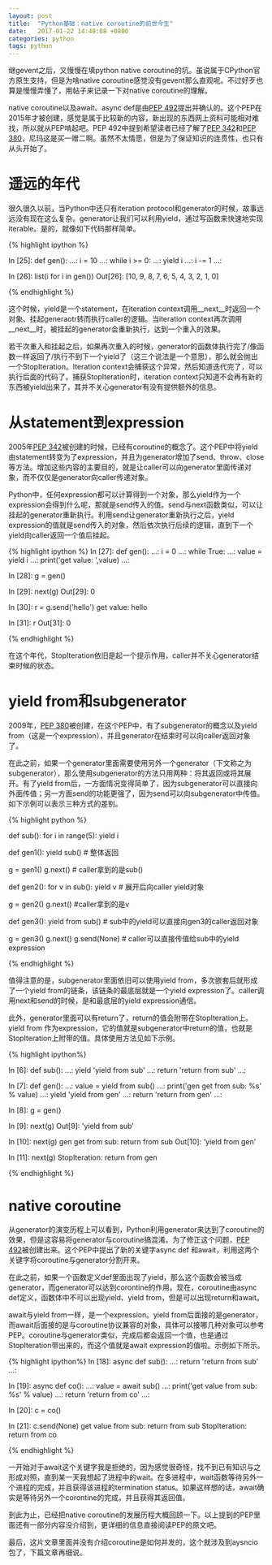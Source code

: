 ```yaml
---
layout: post
title:  "Python基础：native coroutine的前世今生"
date:   2017-01-22 14:48:08 +0800
categories: python
tags: python
---
```


继gevent之后，又慢慢在填python native coroutine的坑。虽说属于CPython官方原生支持，但是为啥native coroutine感觉没有gevent那么直观呢。不过好歹也算是慢慢弄懂了，用帖子来记录一下对native coroutine的理解。

native coroutine以及await、async def是由[PEP 492][PEP0492]提出并确认的。这个PEP在2015年才被创建，感觉是属于比较新的内容，新出现的东西网上资料可能相对难找，所以就从PEP啃起吧。PEP 492中提到希望读者已经了解了[PEP 342][PEP0342]和[PEP 380][PEP0380]，尼玛这是买一赠二啊。虽然不太情愿，但是为了保证知识的连贯性，也只有从头开始了。

# 遥远的年代

很久很久以前，当Python中还只有iteration protocol和generator的时候，故事远远没有现在这么复杂。generator让我们可以利用yield，通过写函数来快速地实现iterable。是的，就像如下代码那样简单。

{% highlight ipython %}

In [25]: def gen():
    ...:     i = 10
    ...:     while i >= 0:
    ...:         yield i
    ...:         i -= 1
    ...:         

In [26]: list(i for i in gen())
Out[26]: [10, 9, 8, 7, 6, 5, 4, 3, 2, 1, 0]

{% endhighlight %}

这个时候，yield是一个statement，在iteration context调用__next__时返回一个对象、挂起generaotr转而执行caller的逻辑。当iteration context再次调用__next__时，被挂起的generator会重新执行，达到一个重入的效果。

若干次重入和挂起之后，如果再次重入的时候，generator的函数体执行完了/像函数一样返回了/执行不到下一个yield了（这三个说法是一个意思），那么就会抛出一个StopIteration。Iteration context会捕获这个异常，然后知道迭代完了，可以执行后面的代码了。捕获StopIteration时，iteration context只知道不会再有新的东西被yield出来了，其并不关心generator有没有提供额外的信息。

# 从statement到expression

2005年[PEP 342][PEP0342]被创建的时候，已经有coroutine的概念了。这个PEP中将yield由statement转变为了expression，并且为generator增加了send、throw、close等方法。增加这些内容的主要目的，就是让caller可以向generator里面传递对象，而不仅仅是generator向caller传递对象。

Python中，任何expression都可以计算得到一个对象，那么yield作为一个expression会得到什么呢，那就是send传入的值。send与next函数类似，可以让挂起的generator重新执行。利用send让generator重新执行之后，yield expression的值就是send传入的对象，然后依次执行后续的逻辑，直到下一个yield向caller返回一个值后挂起。

{% highlight ipython %}
In [27]: def gen():
    ...:     i = 0
    ...:     while True:
    ...:         value = yield i
    ...:         print('get value: ',value)
    ...:         

In [28]: g = gen()

In [29]: next(g)
Out[29]: 0

In [30]: r = g.send('hello')
get value:  hello

In [31]: r
Out[31]: 0

{% endhighlight %}

在这个年代，StopIteration依旧是起一个提示作用，caller并不关心generator结束时候的状态。

# yield from和subgenerator

2009年，[PEP 380][PEP0380]被创建，在这个PEP中，有了subgenerator的概念以及yield from（这是一个expression），并且generator在结束时可以向caller返回对象了。

在此之前，如果一个generator里面需要使用另外一个generator（下文称之为subgenerator），那么使用subgenerator的方法只用两种：将其返回或将其展开。有了yield from后，一方面情况变得简单了，因为subgenerator可以直接向外面传值；另一方面send的功能更强了，因为send可以向subgenerator中传值。如下示例可以表示三种方式的差别。

{% highlight python %}

def sub():
    for i in range(5):
        yield i

def gen1():
    yield sub()          # 整体返回

g = gen1()
g.next()                  # caller拿到的是sub()

def gen2():
    for v in sub():
        yield v           # 展开后向caller yield对象
        
g = gen2()
g.next()                  #caller拿到的是v

def gen3():
    yield from sub()     # sub中的yield可以直接向gen3的caller返回对象
    
g = gen3()
g.next()
g.send(None)             # caller可以直接传值给sub中的yield expression
    
{% endhighlight %}

值得注意的是，subgenerator里面依旧可以使用yield from，多次嵌套后就形成了一个yield from的链条，该链条的最底层就是一个yield expression了。caller调用next和send的时候，是和最底层的yield expression通信。

此外，generator里面可以有return了，return的值会附带在StopIteration上。yield from 作为expression，它的值就是subgenerator中return的值，也就是StopIteration上附带的值。具体使用方法见如下示例。

{% highlight ipython%}

In [6]: def sub():
   ...:     yield 'yield from sub'
   ...:     return 'return from sub'
   ...: 

In [7]: def gen():
   ...:     value = yield from sub()
   ...:     print('gen get from sub: %s' % value)
   ...:     yield 'yield from gen'
   ...:     return 'return from gen'
   ...: 

In [8]: g = gen()

In [9]: next(g)
Out[9]: 'yield from sub'

In [10]: next(g)
gen get from sub: return from sub
Out[10]: 'yield from gen'

In [11]: next(g)
StopIteration: return from gen

{% endhighlight %}

# native coroutine

从generator的演变历程上可以看到，Python利用generator来达到了coroutine的效果，但是这容易将generator与coroutine搞混淆。为了修正这个问题，[PEP 492][PEP0492]被创建出来。这个PEP中提出了新的关键字async def 和await，利用这两个关键字将coroutine与generator分割开来。

在此之前，如果一个函数定义def里面出现了yield，那么这个函数会被当成generator，而generator可以达到corontine的作用。现在，coroutine由async def定义，函数体中不可以出现yield、yield from，但是可以出现return和await。

await与yield from一样，是一个expression。yield from后面接的是generator，而await后面接的是与coroutine协议兼容的对象，具体可以接哪几种对象可以参考PEP。coroutine与generator类似，完成后都会返回一个值，也是通过StopIteration带出来的，而这个值就是await expression的值啦。示例如下所示。

{% highlight ipython%}
In [18]: async def sub():
    ...:     return 'return from sub'
    ...: 

In [19]: async def co():
    ...:     value = await sub()
    ...:     print('get value from sub: %s' % value)
    ...:     return 'return from co'
    ...: 

In [20]: c = co()

In [21]: c.send(None)
get value from sub: return from sub
StopIteration: return from co

{% endhighlight %}

一开始对于await这个关键字我是拒绝的，因为感觉很奇怪，找不到已有知识与之形成对照，直到某一天我想起了进程中的wait。在多进程中，wait函数等待另外一个进程的完成，并且获得该进程的termination status。如果这样想的话，await确实是等待另外一个corontine的完成，并且获得其返回值。

到此为止，已经把native coroutine的发展历程大概回顾一下。以上提到的PEP里面还有一部分内容没介绍到，更详细的信息直接阅读PEP的原文吧。

最后，这片文章里面并没有介绍coroutine是如何并发的，这个就涉及到aysncio包了，下篇文章再细说。

[PEP0492]: https://www.python.org/dev/peps/pep-0492/
[PEP0342]: https://www.python.org/dev/peps/pep-0342/
[PEP0380]: https://www.python.org/dev/peps/pep-0380/

